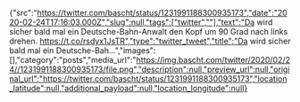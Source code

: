 {"src":"https://twitter.com/bascht/status/1231991188300935173","date":"2020-02-24T17:16:03.000Z","slug":null,"tags":["twitter",""],"text":"Da wird sicher bald mal ein Deutsche-Bahn-Anwalt den Kopf um 90 Grad nach links drehen. https://t.co/rsdyx1JsTR","type":"twitter_tweet","title":"Da wird sicher bald mal ein Deutsche-Bah…","images":[],"category":"posts","media_url":"https://img.bascht.com/twitter/2020/02/24//1231991188300935173/file.png","description":null,"preview_url":null,"original_url":"https://twitter.com/bascht/status/1231991188300935173","location_latitude":null,"additional_payload":null,"location_longitude":null}